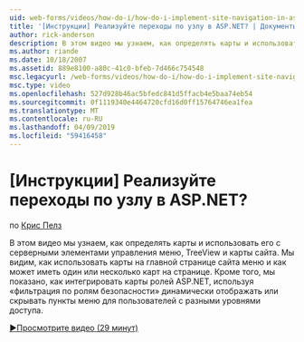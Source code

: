 ```yaml
---
uid: web-forms/videos/how-do-i/how-do-i-implement-site-navigation-in-aspnet
title: '[Инструкции] Реализуйте переходы по узлу в ASP.NET? | Документы Майкрософт'
author: rick-anderson
description: В этом видео мы узнаем, как определять карты и использовать его с серверными элементами управления меню, TreeView и карты сайта. Мы узнаем, как использовать карты на главной странице...
ms.author: riande
ms.date: 10/18/2007
ms.assetid: 889e8100-a80c-41c0-bfeb-7d466c754548
msc.legacyurl: /web-forms/videos/how-do-i/how-do-i-implement-site-navigation-in-aspnet
msc.type: video
ms.openlocfilehash: 527d928b46ac5bfedc841d5ffacb4e5baa74eb54
ms.sourcegitcommit: 0f1119340e4464720cfd16d0ff15764746ea1fea
ms.translationtype: MT
ms.contentlocale: ru-RU
ms.lasthandoff: 04/09/2019
ms.locfileid: "59416458"
---
```

# <a name="how-do-i-implement-site-navigation-in-aspnet"></a>[Инструкции] Реализуйте переходы по узлу в ASP.NET?

по [Крис Пелз](https://twitter.com/chrispels)

В этом видео мы узнаем, как определять карты и использовать его с серверными элементами управления меню, TreeView и карты сайта. Мы видим, как использовать карты на главной странице сайта меню и как может иметь один или несколько карт на странице. Кроме того, мы показано, как интегрировать карты ролей ASP.NET, используя «фильтрация по ролям безопасности» динамически отображать или скрывать пункты меню для пользователей с разными уровнями доступа.

[&#9654;Просмотрите видео (29 минут)](https://channel9.msdn.com/Blogs/ASP-NET-Site-Videos/how-do-i-implement-site-navigation-in-aspnet)
